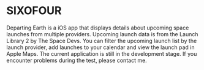 # SIXOFOUR
Departing Earth is a iOS app that displays details about upcoming space launches from multiple providers. Upcoming launch data is from the Launch Library 2 by The Space Devs. You can filter the upcoming launch list by the launch provider, add launches to your calendar and view the launch pad in Apple Maps. The current application is still in the development stage. If you encounter problems during the test, please contact me.
